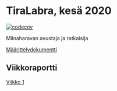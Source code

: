 # TiraLabra, kesä 2020

[![codecov](https://codecov.io/gh/samilait/minesweeper/branch/master/graph/badge.svg)](https://codecov.io/gh/samilait/minesweeper)

Miinaharavan avustaja ja ratkaisija

[Määrittelydokumentti](https://github.com/samilait/minesweeper/tree/master/documentation/specification.md)

## Viikkoraportti

[Viikko 1](https://github.com/samilait/minesweeper/tree/master/documentation/viikkoraportti1.md)